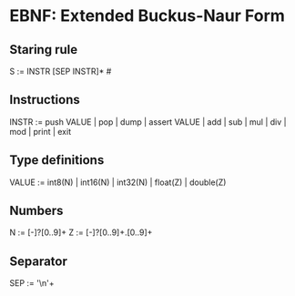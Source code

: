 # EBNF: Extended Buckus-Naur Form 

## Staring rule
S := INSTR [SEP INSTR]* #

## Instructions
INSTR :=
    push VALUE
    | pop
    | dump
    | assert VALUE
    | add
    | sub
    | mul
    | div
    | mod
    | print
    | exit

## Type definitions
VALUE :=
    int8(N)
    | int16(N)
    | int32(N)
    | float(Z)
    | double(Z)

## Numbers
N := [-]?[0..9]+
Z := [-]?[0..9]+.[0..9]+

## Separator
SEP := '\n'+